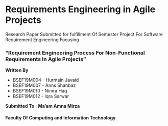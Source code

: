 # Requirements Engineering in Agile Projects

Research Paper Submitted for fulfillment Of Semester Project For Software Requirement Engineering Focusing

### “Requirement Engineering Process For Non-Functional Requirements In Agile Projects”

 **Written By**

- BSEF19M004 - Hurmain Javaid
- BSEF19M007 - Anns Shahbaz
- BSEF19M010 - Nimra Haq
- BSEF19M012 - Iqra Sarwar

 **Submitted To** : **Ma’am Amna Mirza**

#### **Faculty Of Computing and Information Technology** 
